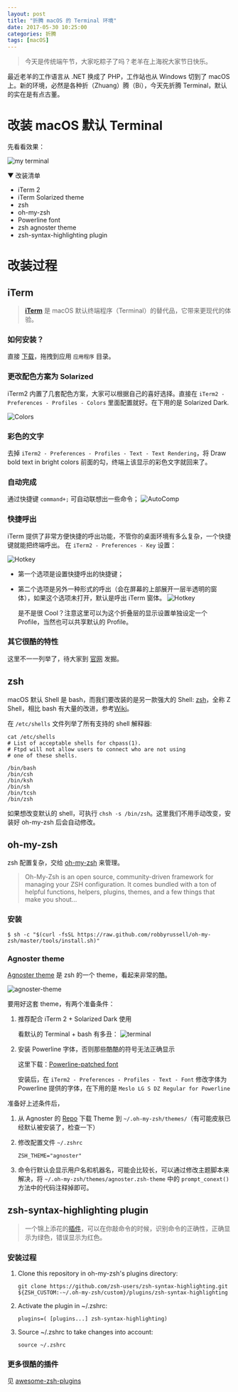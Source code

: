 ```yaml
---
layout: post
title: "折腾 macOS 的 Terminal 环境"
date: 2017-05-30 10:25:00
categories: 折腾
tags: [macOS]
---
```


> 今天是传统端午节，大家吃粽子了吗？老羊在上海祝大家节日快乐。

最近老羊的工作语言从 .NET 换成了 PHP，工作站也从 Windows 切到了 macOS 上。新的环境，必然是各种折（Zhuang）腾（Bi），今天先折腾 Terminal，默认的实在是有点古董。

<!-- more -->

# 改装 macOS 默认 Terminal

先看看效果：

![my terminal](http://i.imgur.com/SbA1VGI.png)

▼ 改装清单
* iTerm 2
* iTerm Solarized theme
* zsh
* oh-my-zsh
* Powerline font
* zsh agnoster theme
* zsh-syntax-highlighting plugin

# 改装过程

## iTerm
> **[iTerm](http://www.iterm2.com/)** 是 macOS 默认终端程序（Terminal）的替代品，它带来更现代的体验。

### 如何安装？

直接 [下载](http://www.iterm2.com/downloads.html)，拖拽到应用 `应用程序` 目录。

### 更改配色方案为 Solarized

iTerm2 内置了几套配色方案，大家可以根据自己的喜好选择。直接在 `iTerm2 - Preferences - Profiles - Colors` 里面配置就好。在下用的是 Solarized Dark.

![Colors](http://imgur.com/U5P9pBD.png)

### 彩色的文字 
去掉 `iTerm2 - Preferences - Profiles - Text - Text Rendering`，将 Draw bold text in bright colors 前面的勾，终端上该显示的彩色文字就回来了。

### 自动完成
通过快捷键 `command+;` 可自动联想出一些命令；
![AutoComp](http://www.iterm2.com/img/screenshots/autocomplete.png)

### 快捷呼出
iTerm 提供了非常方便快捷的呼出功能，不管你的桌面环境有多么复杂，一个快捷键就能把终端呼出。
在 `iTerm2 - Preferences - Key` 设置：

![Hotkey](http://imgur.com/PPgeHNI.png)

* 第一个选项是设置快捷呼出的快捷键；
* 第二个选项是另外一种形式的呼出（会在屏幕的上部展开一层半透明的窗体），如果这个选项未打开，默认是呼出 iTerm 窗体。
	![Hotkey](http://imgur.com/8Lg58dX.png)
	
	是不是很 Cool？注意这里可以为这个折叠层的显示设置单独设定一个 Profile，当然也可以共享默认的 Profile。

### 其它很酷的特性
这里不一一列举了，待大家到 [官网](http://www.iterm2.com/features.html) 发掘。

## zsh
macOS 默认 Shell 是 bash，而我们要改装的是另一款强大的 Shell: [zsh](http://www.zsh.org/)，全称 Z Shell，相比 bash 有大量的改进，参考[Wiki](https://zh.wikipedia.org/wiki/Z_shell)。

在 `/etc/shells` 文件列举了所有支持的 shell 解释器:

``` shell
cat /etc/shells
# List of acceptable shells for chpass(1).
# Ftpd will not allow users to connect who are not using
# one of these shells.

/bin/bash
/bin/csh
/bin/ksh
/bin/sh
/bin/tcsh
/bin/zsh
```
如果想改变默认的 shell，可执行 `chsh -s /bin/zsh`。这里我们不用手动改变，安装好 oh-my-zsh 后会自动修改。

## oh-my-zsh
zsh 配置复杂，交给 [oh-my-zsh](http://ohmyz.sh/) 来管理。
> Oh-My-Zsh is an open source, community-driven framework for managing your ZSH configuration. It comes bundled with a ton of helpful functions, helpers, plugins, themes, and a few things that make you shout...

### 安装
``` shell
$ sh -c "$(curl -fsSL https://raw.github.com/robbyrussell/oh-my-zsh/master/tools/install.sh)"
```

### Agnoster theme
[Agnoster theme](https://github.com/agnoster/agnoster-zsh-theme) 是 zsh 的一个 theme，看起来非常的酷。

![agnoster-theme](https://gist.githubusercontent.com/agnoster/3712874/raw/screenshot.png)

要用好这套 theme，有两个准备条件：

1. 推荐配合 iTerm 2 + Solarized Dark 使用
	
	看默认的 Terminal + bash 有多丑：
	![terminal](http://imgur.com/c5CJGVB.png)
2. 安装 Powerline 字体，否则那些酷酷的符号无法正确显示
	
	这里下载：[Powerline-patched font](https://github.com/powerline/fonts)
	
	安装后，在 `iTerm2 - Preferences - Profiles - Text - Font` 修改字体为 Powerline 提供的字体，在下用的是 `Meslo LG S DZ Regular for Powerline`

准备好上述条件后，

1. 从 Agnoster 的 [Repo](https://github.com/agnoster/agnoster-zsh-theme) 下载 Theme 到 `~/.oh-my-zsh/themes/`（有可能皮肤已经默认被安装了，检查一下）
2. 修改配置文件 `~/.zshrc`

	``` shell
   ZSH_THEME="agnoster"
	```
3. 命令行默认会显示用户名和机器名，可能会比较长，可以通过修改主题脚本来解决，将 `~/.oh-my-zsh/themes/agnoster.zsh-theme` 中的 `prompt_conext()` 方法中的代码注释掉即可。

## zsh-syntax-highlighting plugin
> 一个锦上添花的[插件](https://github.com/zsh-users/zsh-syntax-highlighting)，可以在你敲命令的时候，识别命令的正确性，正确显示为绿色，错误显示为红色。

### 安装过程

1. Clone this repository in oh-my-zsh's plugins directory:

	`git clone https://github.com/zsh-users/zsh-syntax-highlighting.git ${ZSH_CUSTOM:-~/.oh-my-zsh/custom}/plugins/zsh-syntax-highlighting`
	
2. Activate the plugin in ~/.zshrc:
	
	`plugins=( [plugins...] zsh-syntax-highlighting)`
	
3. Source ~/.zshrc to take changes into account:
	
	`source ~/.zshrc`
	
### 更多很酷的插件
见 [awesome-zsh-plugins](https://github.com/unixorn/awesome-zsh-plugins)
